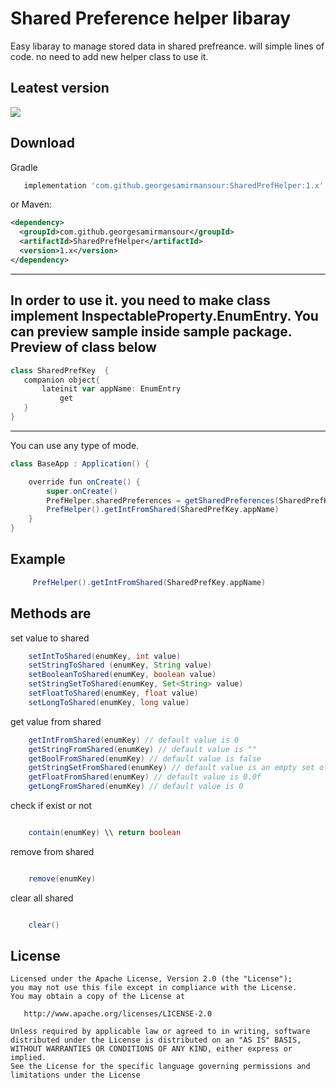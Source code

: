 Shared Preference helper libaray
=======

Easy libaray to manage stored data in shared prefreance. will simple lines of code. no need to add new helper class to use it.

Leatest version
--------

<img src='https://jitpack.io/v/georgesamirmansour/SharedPreferenceHelper.svg'>

Download
--------
Gradle
```groovy
   implementation 'com.github.georgesamirmansour:SharedPrefHelper:1.x'
```
or Maven:
```xml
<dependency>
  <groupId>com.github.georgesamirmansour</groupId>
  <artifactId>SharedPrefHelper</artifactId>
  <version>1.x</version>
</dependency>
```
--------
In order to use it. you need to make class implement InspectableProperty.EnumEntry.
You can preview sample inside sample package.
Preview of class below
--------
```groovy
class SharedPrefKey  {
   companion object{
       lateinit var appName: EnumEntry
           get
   }
}
```

--------
You can use any type of mode.

```groovy
class BaseApp : Application() {

    override fun onCreate() {
        super.onCreate()
        PrefHelper.sharedPreferences = getSharedPreferences(SharedPrefKey.appName.name, Context.MODE_PRIVATE)
        PrefHelper().getIntFromShared(SharedPrefKey.appName)
    }
}

```
Example
--------

```groovy
 	 PrefHelper().getIntFromShared(SharedPrefKey.appName)
```
Methods are
--------

set value to shared 

```groovy
	setIntToShared(enumKey, int value)
	setStringToShared (enumKey, String value) 
	setBooleanToShared(enumKey, boolean value)
	setStringSetToShared(enumKey, Set<String> value) 
	setFloatToShared(enumKey, float value) 
	setLongToShared(enumKey, long value)
```

get value from shared

```groovy
	getIntFromShared(enumKey) // default value is 0
	getStringFromShared(enumKey) // default value is ""
	getBoolFromShared(enumKey) // default value is false
	getStringSetFromShared(enumKey) // default value is an empty set of string
	getFloatFromShared(enumKey) // default value is 0.0f
	getLongFromShared(enumKey) // default value is 0
```

check if exist or not
```groovy

	contain(enumKey) \\ return boolean

```

remove from shared
```groovy

	remove(enumKey)

```

clear all shared
```groovy

	clear()

```



License
--------
    Licensed under the Apache License, Version 2.0 (the "License");
    you may not use this file except in compliance with the License.
    You may obtain a copy of the License at

       http://www.apache.org/licenses/LICENSE-2.0

    Unless required by applicable law or agreed to in writing, software
    distributed under the License is distributed on an "AS IS" BASIS,
    WITHOUT WARRANTIES OR CONDITIONS OF ANY KIND, either express or implied.
    See the License for the specific language governing permissions and
    limitations under the License